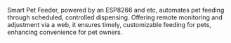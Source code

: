 Smart Pet Feeder, powered by an ESP8266 and etc, automates pet feeding through scheduled, controlled dispensing. Offering remote monitoring and adjustment via a web, it ensures timely, customizable feeding for pets, enhancing convenience for pet owners.
